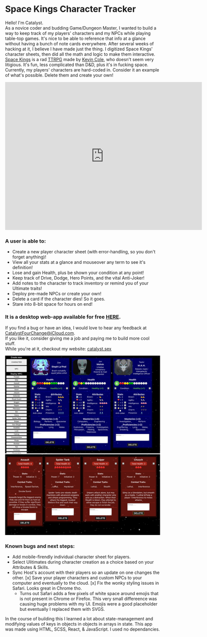 # Space Kings Character Tracker

Hello! I'm Catalyst.  
As a novice coder and budding Game/Dungeon Master, I wanted to build a way to keep track of my players' characters and my NPCs while playing table-top games. It's nice to be able to reference that info at a glance without having a bunch of note cards everywhere. After several weeks of hacking at it, I believe I have made just the thing.
I digitized Space Kings' character sheets, then did all the math and logic to make them interactive. [Space Kings](https://supertry.itch.io/spacekings) is a rad [TTRPG](https://en.wikipedia.org/wiki/Tabletop_role-playing_game) made by [Kevin Cole](https://supertry.itch.io), who doesn't seem very litigious. It's fun, less complicated than D&D, plus it's in fucking space. Currently, my players' characters are hard-coded in. Consider it an example of what's possible. Delete them and create your own!

<iframe
    width="640"
    height="480"
    src="https://youtu.be/0xiAX2rOWQg"
    frameborder="0"
    allow="autoplay; encrypted-media"
    allowfullscreen
>
</iframe>


### A user is able to:
- Create a new player character sheet (with error-handling, so you don't forget anything)!
- View all your stats at a glance and mouseover any term to see it's definition!
- Lose and gain Health, plus be shown your condition at any point!
- Keep track of Drive, Dodge, Hero Points, and the vital Anti-Joker! 
- Add notes to the character to track inventory or remind you of your Ultimate traits!
- Deploy pre-made NPCs or create your own!
- Delete a card if the character dies! So it goes.
- Stare into 8-bit space for hours on end!

### It is a desktop web-app available for free [HERE](https://space-kings-desktop.vercel.app).

If you find a bug or have an idea, I would love to hear any feedback at [CatalystFourChange@iCloud.com](mailto:catalystfourchange@icloud.com).  
If you like it, consider giving me a job and paying me to build more cool stuff.  
While you're at it, checkout my website: [catalyst.sex](https://catalyst.sex)

![screenshot of app showing player characters](https://github.com/Catalyst4Change/ttg-v2/blob/main/Screenshot%202023-03-04%20at%202.19.46%20AM.png)
![screenshot of NPCs](https://github.com/Catalyst4Change/ttg-v2/blob/main/Screenshot%202023-03-04%20at%202.32.37%20AM.png)

### Known bugs and next steps:

- Add mobile-firendly individual character sheet for players. 
- Select Ulitimates during character creation as a choice based on your Attributes & Skills.
- Sync Host's account with their players so an update on one changes the other.
[x] Save your player characters and custom NPCs to your computer and eventually to the cloud.
[x] Fix the wonky styling issues in Safari. Looks great in Chrome tho.
  - Turns out Safari adds a few pixels of white space around emojis that is not present in Chrome or Firefox. This very small differeence was causing huge problems with my UI. Emojis were a good placeholder but eventually I replaced them with SVGS.

In the course of building this I learned a lot about state-management and modifying values of keys in objects in objects in arrays in state. 
This app was made using HTML, SCSS, React, & JavaScript. I used no dependancies.
